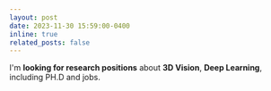 ```yaml
---
layout: post
date: 2023-11-30 15:59:00-0400
inline: true
related_posts: false
---
```


I'm __looking for research positions__ about  __3D Vision__,  __Deep Learning__, including PH.D and jobs. 